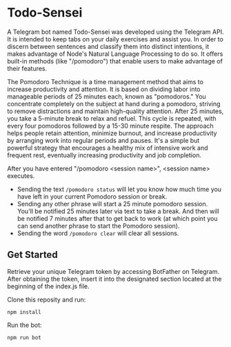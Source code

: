 # Todo-Sensei

A Telegram bot named Todo-Sensei was developed using the Telegram API. It is intended to keep tabs on your daily exercises and assist you. In order to discern between sentences and classify them into distinct intentions, it makes advantage of Node's Natural Language Processing to do so. It offers built-in methods (like "/pomodoro") that enable users to make advantage of their features. 
  
  
The Pomodoro Technique is a time management method that aims to increase productivity and attention. It is based on dividing labor into manageable periods of 25 minutes each, known as "pomodoros." You concentrate completely on the subject at hand during a pomodoro, striving to remove distractions and maintain high-quality attention. After 25 minutes, you take a 5-minute break to relax and refuel. This cycle is repeated, with every four pomodoros followed by a 15-30 minute respite. The approach helps people retain attention, minimize burnout, and increase productivity by arranging work into regular periods and pauses. It's a simple but powerful strategy that encourages a healthy mix of intensive work and frequent rest, eventually increasing productivity and job completion.

After you have entered "/pomodoro \<session name\>", \<session name\> executes.

- Sending the text `/pomodoro status` will let you know how much time you have left in your current Pomodoro session or break.
- Sending any other phrase will start a 25 minute pomodoro session. You'll be notified 25 minutes later via text to take a break. And then will be notified 7 minutes after that to get back to work (at which point you can send another phrase to start the Pomodoro session).
- Sending the word `/pomodoro clear` will clear all sessions. 

## Get Started

Retrieve your unique Telegram token by accessing BotFather on Telegram. After obtaining the token, insert it into the designated section located at the beginning of the index.js file.

Clone this reposity and run:
```
npm install
```
Run the bot:
```
npm run bot
```

